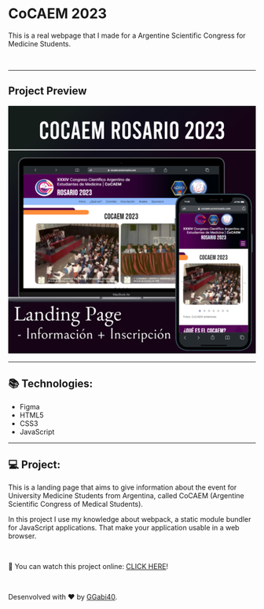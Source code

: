 # CoCAEM 2023
<p>This is a real webpage that I made for a Argentine Scientific Congress for Medicine Students.</p>

<br>
<hr>

<h2>Project Preview</h2>
<img src="./src/assets/img/preview/Preview.png" alt="CoCAEM Project Preview." >

<br>
<hr>

<h2>📚 Technologies:</h2>
<ul>
  <li>Figma</li>
  <li>HTML5</li>
  <li>CSS3</li>
  <li>JavaScript</li>
</ul>

<hr>
<h2>💻 Project:</h2>
<p>This is a landing page that aims to give information about the event for University Medicine Students from Argentina, called CoCAEM (Argentine Scientific Congress of Medical Students).</p>
<p>In this project I use my knowledge about webpack, a static module bundler for JavaScript applications. That make your application usable in a web browser.</p>

<br>
<p>👀 You can watch this project online: <a href="https://ggabi40.github.io/CoCAEM2023" target="_blank">CLICK HERE</a>!</p>

<br>
<p>Desenvolved with ♥️ by <a href="https://ggabi40.github.io/linktree" target="_blank">GGabi40</a>.</p>
